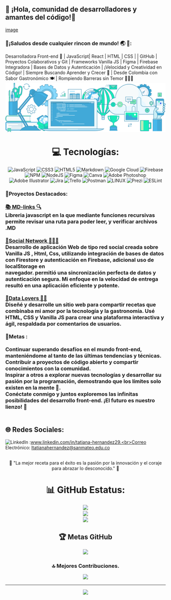 ## 🧿 ¡Hola, comunidad de desarrolladores y amantes del código!👋 
[image](https://github.com/Tati20h/Tati20h/blob/main/img/perfil.png?raw=true)
### 💫¡Saludos desde cualquier rincon de mundo! 🌏 👋:
Desarrolladora Front-end 🚀 | JavaScript| React | HTML | CSS | | GitHub | Proyectos Colaborativos y Git | Frameworks Vanilla JS | Figma | Firebase Integradora | Bases de Datos y Autenticación | ¡Velocidad y Creatividad en Código! | Siempre Buscando Aprender y Crecer 🌱 | Desde Colombia con Sabor Gastronómico 🍽️ | Rompiendo Barreras sin Temor 💪🇨🇴<br> ![image](https://github.com/Tati20h/Tati20h/blob/main/img/lo.png)

<div align="center"> 
  
  # 💻 Tecnologías:
![JavaScript](https://img.shields.io/badge/javascript-%23323330.svg?style=for-the-badge&logo=javascript&logoColor=%23F7DF1E) ![CSS3](https://img.shields.io/badge/css3-%231572B6.svg?style=for-the-badge&logo=css3&logoColor=white) ![HTML5](https://img.shields.io/badge/html5-%23E34F26.svg?style=for-the-badge&logo=html5&logoColor=white) ![Markdown](https://img.shields.io/badge/markdown-%23000000.svg?style=for-the-badge&logo=markdown&logoColor=white) ![Google Cloud](https://img.shields.io/badge/Google%20Cloud-%234285F4.svg?style=for-the-badge&logo=google-cloud&logoColor=white) ![Firebase](https://img.shields.io/badge/firebase-%23039BE5.svg?style=for-the-badge&logo=firebase) ![NPM](https://img.shields.io/badge/NPM-%23000000.svg?style=for-the-badge&logo=npm&logoColor=white) ![NodeJS](https://img.shields.io/badge/node.js-6DA55F?style=for-the-badge&logo=node.js&logoColor=white) 	![Figma](https://img.shields.io/badge/figma-%23F24E1E.svg?style=for-the-badge&logo=figma&logoColor=white) ![Canva](https://img.shields.io/badge/Canva-%2300C4CC.svg?style=for-the-badge&logo=Canva&logoColor=white) ![Adobe Photoshop](https://img.shields.io/badge/adobephotoshop-%2331A8FF.svg?style=for-the-badge&logo=adobephotoshop&logoColor=white) ![Adobe Illustrator](https://img.shields.io/badge/adobeillustrator-%23FF9A00.svg?style=for-the-badge&logo=adobeillustrator&logoColor=white) ![Jira](https://img.shields.io/badge/jira-%230A0FFF.svg?style=for-the-badge&logo=jira&logoColor=white) ![Trello](https://img.shields.io/badge/Trello-%23026AA7.svg?style=for-the-badge&logo=Trello&logoColor=white) ![Postman](https://img.shields.io/badge/Postman-FF6C37?style=for-the-badge&logo=postman&logoColor=white) ![LINUX](https://img.shields.io/badge/Linux-FCC624?style=for-the-badge&logo=linux&logoColor=black) ![Prezi](https://img.shields.io/badge/Prezi-%23000000.svg?style=for-the-badge&logo=Prezi&logoColor=white) ![ESLint](https://img.shields.io/badge/ESLint-4B3263?style=for-the-badge&logo=eslint&logoColor=white)
  
</div>

### 🚩Proyectos Destacados:<br><br><a href="https://github.com/Tati20h/DEV008-md-links">📚 MD-links 🔍 </a><br>Libreria javascript en la que mediante funciones recursivas permite revisar una ruta para poder leer, y verificar archivos .MD<br><br><a href="https://github.com/Tati20h/DEV008-social-network">📱Social Network 🙎🏻‍♀️</a><br>Desarrollo de aplicación Web de tipo red social creada sobre Vanilla JS , Html, Css, utilizando integración de bases de datos con Firestore y autenticación en Firebase, adicional uso de localStorage en<br>navegador.  permitió una sincronización perfecta de datos y autenticación segura. Mi enfoque en la velocidad de entrega resultó en una aplicación eficiente y potente.<br><br><a href="https://github.com/Tati20h/DEV008-data-lovers">🍲Data Lovers 🍲🍴</a><br>Diseñé y desarrolle un sitio web para compartir recetas que combinaba mi amor por la tecnología y la gastronomía. Usé HTML, CSS y Vanilla JS para crear una plataforma interactiva y ágil, respaldada por comentarios de usuarios.<br><br>🏁Metas :<br><br>Continuar superando desafíos en el mundo front-end, manteniéndome al tanto de las últimas tendencias y técnicas.<br>Contribuir a proyectos de código abierto y compartir conocimientos con la comunidad.<br>Inspirar a otros a explorar nuevas tecnologías y desarrollar su pasión por la programación, demostrando que los límites solo existen en la mente 🧠.<br>Conéctate conmigo y juntos exploremos las infinitas posibilidades del desarrollo front-end. ¡El futuro es nuestro lienzo! 🎨<br><br>

## 🌐 Redes Sociales:
![LinkedIn](https://img.shields.io/badge/LinkedIn-%230077B5.svg?logo=linkedin&logoColor=white) :www.linkedin.com/in/tatiana-hernandez29.<br>Correo Electrónico: ltatianahernandez@sanmateo.edu.co<br><br>

<div align="center"> 🚀 "La mejor receta para el éxito es la pasión por la innovación y el coraje para abrazar lo desconocido." 🌟 </div>

<div align="center">
  

# 📊 GitHub Estatus:
![](https://github-readme-stats.vercel.app/api?username=Tati20h&theme=blue-green&hide_border=false&include_all_commits=true&count_private=false)<br/>
![](https://github-readme-streak-stats.herokuapp.com/?user=Tati20h&theme=blue-green&hide_border=false)<br/>
![](https://github-readme-stats.vercel.app/api/top-langs/?username=Tati20h&theme=blue-green&hide_border=false&include_all_commits=true&count_private=false&layout=compact)

## 🏆 Metas GitHub 
![](https://github-profile-trophy.vercel.app/?username=Tati20h&theme=buddhism&no-frame=false&no-bg=true&margin-w=4)

### 🔝 Mejores Contribuciones.
![](https://github-contributor-stats.vercel.app/api?username=Tati20h&limit=5&theme=algolia&combine_all_yearly_contributions=true)

---
[![](https://visitcount.itsvg.in/api?id=Tati20h&icon=0&color=0)](https://visitcount.itsvg.in)


<!-- Proudly created with GPRM ( https://gprm.itsvg.in ) -->
 </div>
